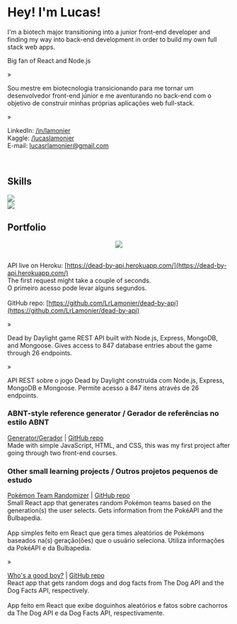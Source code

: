 # Hey! I'm Lucas!  
  

I'm a biotech major transitioning into a junior front-end developer and finding my way into back-end development in order to build my own full stack web apps.  
  

Big fan of React and Node.js  
  

»  
  

Sou mestre em biotecnologia transicionando para me tornar um desenvolvedor front-end júnior e me aventurando no back-end com o objetivo de construir minhas próprias aplicações web full-stack.  
  

»  
  

LinkedIn: [/in/lamonier](https://www.linkedin.com/in/lamonier/)<br>
Kaggle: [/lucaslamonier](https://www.kaggle.com/lucaslamonier)<br>
E-mail: [lucasrlamonier@gmail.com](mailto:lucasrlamonier@gmail.com)  
  

<br/>  


## Skills  

<img src="(https://i.imgur.com/Ue85JEk.png" align="center" height="" width="" />
<br/>
<img src="https://i.imgur.com/D5XZmfh.png" align="center" height="" width="" />

<br/>  


## Portfolio  
<div align="center">
<img src="https://i.imgur.com/ih3225s.png" align="center" height="" width="" />
</div>  
  

<br>API live on Heroku: [https://dead-by-api.herokuapp.com/](https://dead-by-api.herokuapp.com/)
<br>The first request might take a couple of seconds.<br>O primeiro acesso pode levar alguns segundos.
<br><br>GitHub repo: [https://github.com/LrLamonier/dead-by-api](https://github.com/LrLamonier/dead-by-api)
  
  

»  
  

Dead by Daylight game REST API built with Node.js, Express, MongoDB, and Mongoose. Gives access to 847 database entries about the game through 26 endpoints.  
  

»  
  

API REST sobre o jogo Dead by Daylight construída com Node.js, Express, MongoDB e Mongoose. Permite acesso a 847 itens através de 26 endpoints.  
  



### ABNT-style reference generator / Gerador de referências no estilo ABNT  
[Generator/Gerador](https://lrlamonier.github.io/abnt-references/) | [GitHub repo](https://github.com/LrLamonier/abnt-references)
<br>
Made with simple JavaScript, HTML, and CSS, this was my first project after going through two front-end courses.  
  



### Other small learning projects / Outros projetos pequenos de estudo  
[Pokémon Team Randomizer](https://lrlamonier.github.io/pokemon-team-randomizer/) | [GitHub repo](https://github.com/LrLamonier/pokemon-team-randomizer)
<br>
Small React app that generates random Pokémon  teams based on the generation(s) the user selects. Gets information from the PokéAPI and the Bulbapedia.<br><br>
App simples feito em React que gera times aleatórios de Pokémons baseados na(s) geração(ões) que o usuário seleciona. Utiliza informações da PokéAPI e da Bulbapedia.  
  

»  
  

[Who's a good boy?](https://lrlamonier.github.io/whos-a-good-boy/) | [GitHub repo](https://github.com/LrLamonier/whos-a-good-boy)<br>
React app that gets random dogs and dog facts from The Dog API and the Dog Facts API, respectively.<br><br>
App feito em React que exibe doguinhos aleatórios e fatos sobre cachorros da The Dog API e da Dog Facts API, respectivamente.  

<br />

